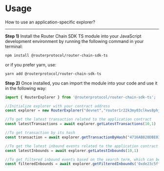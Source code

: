 # Usage 
How to use an application-specific explorer?

---
**Step 1)** Install the Router Chain SDK TS module into your JavaScript development environment by running the following command in your terminal:
```bash
npm install @routerprotocol/router-chain-sdk-ts
```
or if you prefer yarn, use:
```bash
yarn add @routerprotocol/router-chain-sdk-ts
```
**Step 2)** Once installed, you can import the module into your code and use it in the following way:
```javascript
import { RouterExplorer } from '@routerprotocol/router-chain-sdk-ts';

//Initialize explorer with your contract address
const explorer = new RouterExplorer("devnet","router1r22k3my03clkws8phjhfcc3ny45p939hwkh0f05wjyl27a3y8cwsv3h372")

//To get the latest transaction related to the application contract
const latestTransactions = await explorer.getLatestTransactions(10,1)

//To get transaction by its hash
const transaction = await explorer.getTransactionByHash("4716AB828DBE03896D52AE3B85941FC59237B24AFB02C3925771EC811346E54B")

//To get the latest inbound events related to the application contract
const latestInbounds = await explorer.getLatestInbounds(10,1)

//To get filtered inbound events based on the search term, which can be either sender's address or source transaction hash related to the application contract
const filteredInbounds = await explorer.getFilteredInbounds('0xde23c5ffc7b045b48f0b85ada2c518d213d9e24f',10,1)
```

